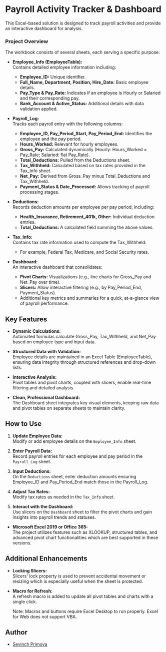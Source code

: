 <h1>Payroll Activity Tracker & Dashboard</h1>

This Excel-based solution is designed to track payroll activities and provide an interactive dashboard for analysis.

<h3>Project Overview</h3>

The workbook consists of several sheets, each serving a specific purpose:

- **Employee_Info (EmployeeTable):**  
  Contains detailed employee information including:
  - **Employee_ID:** Unique identifier.
  - **Full_Name, Department, Position, Hire_Date:** Basic employee details.
  - **Pay_Type & Pay_Rate:** Indicates if an employee is Hourly or Salaried and their corresponding pay.
  - **Bank_Account & Active_Status:** Additional details with data validation applied.
  
- **Payroll_Log:**  
  Tracks each payroll entry with the following columns:
  - **Employee_ID, Pay_Period_Start, Pay_Period_End:** Identifies the employee and the pay period.
  - **Hours_Worked:** Relevant for hourly employees.
  - **Gross_Pay:** Calculated dynamically (Hourly: Hours_Worked × Pay_Rate; Salaried: flat Pay_Rate).
  - **Total_Deductions:** Pulled from the Deductions sheet.
  - **Tax_Withheld:** Calculated based on tax rates provided in the Tax_Info sheet.
  - **Net_Pay:** Derived from Gross_Pay minus Total_Deductions and Tax_Withheld.
  - **Payment_Status & Date_Processed:** Allows tracking of payroll processing stages.

- **Deductions:**  
  Records deduction amounts per employee per pay period, including:
  - **Health_Insurance, Retirement_401k, Other:** Individual deduction entries.
  - **Total_Deductions:** A calculated field summing the above values.
 
- **Tax_Info:**  
  Contains tax rate information used to compute the Tax_Withheld:
  - For example, Federal Tax, Medicare, and Social Security rates.
 
- **Dashboard:**  
  An interactive dashboard that consolidates:
  - **Pivot Charts:** Visualizations (e.g., line charts for Gross_Pay and Net_Pay over time).
  - **Slicers:** Allow interactive filtering (e.g., by Pay_Period_End, Payment_Status).
  - Additional key metrics and summaries for a quick, at-a-glance view of payroll performance.
 
## Key Features

- **Dynamic Calculations:**  
  Automated formulas calculate Gross_Pay, Tax_Withheld, and Net_Pay based on employee type and input data.

- **Structured Data with Validation:**  
  Employee details are maintained in an Excel Table (EmployeeTable), ensuring data integrity through structured references and drop-down lists.

- **Interactive Analysis:**  
  Pivot tables and pivot charts, coupled with slicers, enable real-time filtering and detailed analysis.

- **Clean, Professional Dashboard:**  
  The Dashboard sheet integrates key visual elements, keeping raw data and pivot tables on separate sheets to maintain clarity.

## How to Use

1. **Update Employee Data:**  
   Modify or add employee details on the `Employee_Info` sheet.

2. **Enter Payroll Data:**  
   Record payroll entries for each employee and pay period in the `Payroll_Log` sheet.

3. **Input Deductions:**  
   On the `Deductions` sheet, enter deduction amounts ensuring Employee_ID and Pay_Period_End match those in the Payroll_Log.

4. **Adjust Tax Rates:**  
   Modify tax rates as needed in the `Tax_Info` sheet.

5. **Interact with the Dashboard:**  
   Use slicers on the `Dashboard` sheet to filter the pivot charts and gain insights into payroll trends and statuses.

- **Microsoft Excel 2019 or Office 365:**  
  The project utilizes features such as XLOOKUP, structured tables, and advanced pivot chart functionalities which are best supported in these versions.


## Additional Enhancements

- **Locking Slicers:**  
  Slicers' lock property is used to prevent accidental movement or resizing which is especially useful when the sheet is protected.

- **Macro for Refresh:**  
  A refresh macro is added to update all pivot tables and charts with a single click.

  Note: Macros and buttons require Excel Desktop to run properly. Excel for Web does not support VBA.

## Author

- [Sevinch Primova](https://github.com/ccssevinch)
